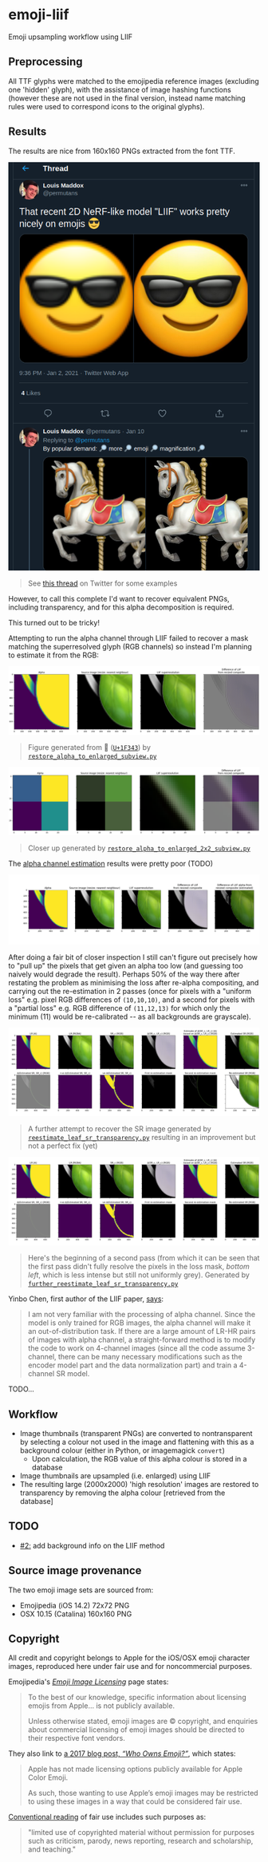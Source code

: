 # emoji-liif

Emoji upsampling workflow using LIIF

## Preprocessing

All TTF glyphs were matched to the emojipedia reference images (excluding one 'hidden' glyph),
with the assistance of image hashing functions (however these are not used in the final version,
instead name matching rules were used to correspond icons to the original glyphs).

## Results

The results are nice from 160x160 PNGs extracted from the font TTF.

![](emoji-liif-twitter-thread.png)

> See [this thread](https://twitter.com/permutans/status/1345484017609691136) on Twitter for some examples

However, to call this complete I'd want to recover equivalent PNGs, including transparency,
and for this alpha decomposition is required.

This turned out to be tricky!

Attempting to run the alpha channel through LIIF failed to recover a mask matching the
superresolved glyph (RGB channels) so instead I'm planning to estimate it from the RGB:

![](alpha_composite_comparison.png)

> Figure generated from 🍃 ([`U+1F343`](osx/catalina/glyph-u1F343.png))
> by [`restore_alpha_to_enlarged_subview.py`](restore_alpha_to_enlarged_subview.py)

![](alpha_composite_comparison_2x2.png)

> Closer up generated by [`restore_alpha_to_enlarged_2x2_subview.py`](restore_alpha_to_enlarged_2x2_subview.py)

The [alpha channel estimation](Bad_SR_transparency_estimate.ipynb) results were pretty poor (TODO)

![](nb/SR_transparency_estimate.png)

After doing a fair bit of closer inspection I still can't figure out precisely how to "pull up" the
pixels that get given an alpha too low (and guessing too naively would degrade the result).
Perhaps 50% of the way there after restating the problem as minimising the loss after re-alpha compositing,
and carrying out the re-estimation in 2 passes (once for pixels with a "uniform loss" e.g. pixel RGB
differences of `(10,10,10)`, and a second for pixels with a "partial loss" e.g. RGB difference of
`(11,12,13)` for which only the minimum (11) would be re-calibrated -- as all backgrounds are
grayscale).

![](SR_RGBA_reconstruction_comparison.png)

> A further attempt to recover the SR image generated by [`reestimate_leaf_sr_transparency.py`](reestimate_leaf_sr_transparency.py)
> resulting in an improvement but not a perfect fix (yet)

![](SR_RGBA_further_reconstruction_comparison.png)

> Here's the beginning of a second pass (from which it can be seen that the first pass didn't fully
> resolve the pixels in the loss mask, _bottom left_, which is less intense but still not uniformly grey).
> Generated by [`further_reestimate_leaf_sr_transparency.py`](further_reestimate_leaf_sr_transparency.py)

Yinbo Chen, first author of the LIIF paper,
[says](https://github.com/yinboc/liif/issues/12#issuecomment-761765468):

> I am not very familiar with the processing of alpha channel. Since the model is only trained for
> RGB images, the alpha channel will make it an out-of-distribution task. If there are a large
> amount of LR-HR pairs of images with alpha channel, a straight-forward method is to modify the
> code to work on 4-channel images (since all the code assume 3-channel, there can be many necessary
> modifications such as the encoder model part and the data normalization part) and train a
> 4-channel SR model.

TODO...

## Workflow

- Image thumbnails (transparent PNGs) are converted to nontransparent by selecting a colour not used
  in the image and flattening with this as a background colour (either in Python, or imagemagick `convert`)
  - Upon calculation, the RGB value of this alpha colour is stored in a database
- Image thumbnails are upsampled (i.e. enlarged) using LIIF
- The resulting large (2000x2000) 'high resolution' images are restored to transparency by removing
  the alpha colour [retrieved from the database]

## TODO

- [#2:](https://github.com/lmmx/emoji-liif/issues/2) add background info on the LIIF method

## Source image provenance

The two emoji image sets are sourced from:

- Emojipedia (iOS 14.2) 72x72 PNG
- OSX 10.15 (Catalina) 160x160 PNG

## Copyright

All credit and copyright belongs to Apple for the iOS/OSX emoji character images, reproduced here
under fair use and for noncommercial purposes.

Emojipedia's _[Emoji Image Licensing](https://emojipedia.org/licensing/)_ page states:

> To the best of our knowledge, specific information about licensing emojis from Apple... is not publicly available.
> 
> Unless otherwise stated, emoji images are © copyright, and enquiries about commercial
> licensing of emoji images should be directed to their respective font vendors.

They also link to [a 2017 blog post, _“Who Owns Emoji?”_](https://blog.emojipedia.org/who-owns-emoji/), which states:

> Apple has not made licensing options publicly available for Apple Color Emoji.
> 
> As such, those wanting to use Apple’s emoji images may be restricted to using these images in a way
> that could be considered fair use.

[Conventional reading](https://guides.nyu.edu/fairuse) of fair use includes such purposes as:

> "limited use of copyrighted material without permission for purposes such as criticism,
> parody, news reporting, research and scholarship, and teaching."
